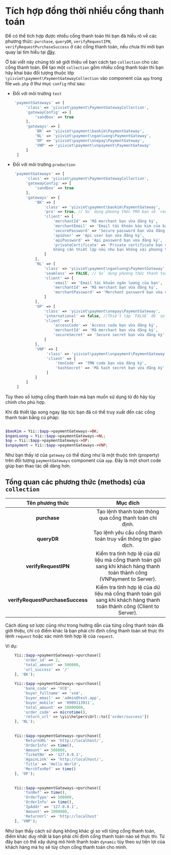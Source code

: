 # Tích hợp đồng thời nhiều cổng thanh toán

Để có thể tích hợp được nhiều cổng thanh toán thì bạn đã hiểu rõ về các phương thức: `purchase`, `queryDR`, `verifyRequestIPN`, `verifyRequestPurchaseSuccess`
ở các cổng thanh toán, nếu chưa thì mời bạn quay lại tìm hiểu tại [đây](README.md).

Ở bài viết này chúng tôi sẽ giới thiệu về bạn cách tạo `collection` cho các cổng thanh toán.
Để tạo một `collection` gồm nhiều cổng thanh toán thì bạn hãy khai báo đối tượng thuộc lớp
`\yiiviet\payment\PaymentGatewayCollection` vào component của `app` trong file `web.php` ở
thư mục `config` như sau:

* Đối với môi trường `test`

```php
    'paymentGateways' => [
         'class' => 'yiiviet\payment\PaymentGatewayCollection',
         'gatewayConfig' => [
             'sandbox' => true
         ],
         'gateways' => [
             'BK' => 'yiiviet\payment\baokim\PaymentGateway',
             'NL' => 'yiiviet\payment\nganluong\PaymentGateway',
             'OP' => 'yiiviet\payment\onepay\PaymentGateway',
             'VNP' => 'yiiviet\payment\vnpayment\PaymentGateway'
         ]
     ]
```

* Đối với môi trường `production`

```php
    'paymentGateways' => [
         'class' => 'yiiviet\payment\PaymentGatewayCollection',
         'gatewayConfig' => [
             'sandbox' => true
         ],
         'gateways' => [
             'BK' => [
                 'class' => 'yiiviet\payment\baokim\PaymentGateway',
                 'pro' => true, // Sử dụng phương thức PRO bạn sẽ `redirect` khách trực tiếp đến bank không thông qua Bảo Kim. Ngược lại `FALSE` thì thanh toán thông qua Bảo Kim.        
                 'client' => [
                     'merchantId' => 'Mã merchant bạn vừa đăng ký',
                     'merchantEmail' => 'Email tài khoản bảo kim của bạn',
                     'securePassword' => 'Secure password bạn vừa đăng ký',
                     'apiUser' => 'Api user bạn vừa đăng ký',
                     'apiPassword' => 'Api password bạn vừa đăng ký',
                     'privateCertificate' => 'Private certificate bạn vừa đăng ký, 
                     không cần thiết lập nếu như bạn không xài phương thức PRO',
                 ]
             ],
             'NL' => [
                 'class' => 'yiiviet\payment\nganluong\PaymentGateway',
                 'seamless' => FALSE, // Sử dụng phương thức thanh toán redirect về Ngân Lượng (FALSE) hoặc khách thanh toán trực tiếp trên trang của bạn không cần `redirect` (TRUE).
                 'client' => [
                     'email' => 'Email tài khoản ngân lượng của bạn',
                     'merchantId' => 'Mã merchant bạn vừa đăng ký',
                     'merchantPassword' => 'Merchant password bạn vừa đăng ký'
                 ]
             ],
             'OP' => [
                 'class' => 'yiiviet\payment\onepay\PaymentGateway',
                 'international' => false, //Thiết lập `FALSE` để sử dụng cổng nội địa và ngược lại là cổng quốc tế. Mặc định là `FALSE`.        
                 'client' => [
                     'accessCode' => 'Access code bạn vừa đăng ký',
                     'merchantId' => 'Mã merchant bạn vừa đăng ký',
                     'secureSecret' => 'Secure secret bạn vừa đăng ký'
                 ]
             ],
             'VNP' => [
                  'class' => 'yiiviet\payment\vnpayment\PaymentGateway',
                  'client' => [
                      'tmnCode' => 'TMN code bạn vừa đăng ký',
                      'hashSecret' => 'Mã hash secret bạn vừa đăng ký'
                  ]
             ]
         ]
     ]
```

Tùy theo số lượng cổng thanh toán mà bạn muốn sử dụng từ đó hãy tùy chỉnh cho phù hợp.

Khi đã thiết lập xong ngay lập tức bạn đã có thể truy xuất đến các cổng thanh toán
bằng cú pháp:
 
 ```php
 
 $baoKim = Yii::$app->paymentGateways->BK;
 $nganLuong = Yii::$app->paymentGateways->NL;
 $op = Yii::$app->paymentGateways->OP;
 $vnpayment = Yii::$app->paymentGateways->VNP;
 
 ```
 
 Như bạn thấy id của `gateway` có thể dùng như là một thuộc tính (property) trên đối
 tượng `paymentGateways` component của `app`. Đây là một short code giúp bạn thao
 tác dễ dàng hơn.

## Tổng quan các phương thức (methods) của `collection`

| Tên phương thức | Mục đích |
| :-----------:  | :----: |
| **purchase** | Tạo lệnh thanh toán thông qua cổng thanh toán chỉ định.|
| **queryDR** | Tạo lệnh yêu cầu cổng thanh toán truy vấn thông tin giao dịch. |
| **verifyRequestIPN** | Kiểm tra tính hợp lệ của dữ liệu mà cổng thanh toán gửi sang khi khách hàng thanh toán thành công (VNPayment to Server). |
| **verifyRequestPurchaseSuccess** | Kiểm tra tính hợp lệ của dữ liệu mà cổng thanh toán gửi sang khi khách hàng thanh toán thành công (Client to Server). |

Cách dùng sơ lược cũng như trong hướng dẫn của từng cổng thanh toán đã giới thiệu, chỉ có
điểm khác là bạn phải chỉ định cổng thanh toán sẽ thực thi lệnh `request` hoặc xác minh tính hợp lệ
của `request`.

Ví dụ:

```php
    Yii::$app->paymentGateways->purchase([
        'order_id' => 2, 
        'total_amount' => 500000, 
        'url_success' => '/'
    ], 'BK');
    
    Yii::$app->paymentGateways->purchase([
        'bank_code' => 'VCB',
        'buyer_fullname' => 'vxm',
        'buyer_email' => 'admin@test.app',
        'buyer_mobile' => '0909113911',
        'total_amount' => 10000000,
        'order_code' => microtime(),
        'return_url' => \yii\helpers\Url::to(['order/success'])
    ], 'NL');
    
    
    Yii::$app->paymentGateways->purchase([
        'ReturnURL' => 'http://localhost/',
        'OrderInfo' => time(),
        'Amount' => 500000,
        'TicketNo' => '127.0.0.1',
        'AgainLink' => 'http://localhost/',
        'Title' => 'Hello World',
        'MerchTxnRef' => time()
    ], 'OP');
    
    
    Yii::$app->paymentGateways->purchase([
        'TxnRef' => time(),
        'OrderType' => 100000,
        'OrderInfo' => time(),
        'IpAddr' => '127.0.0.1',
        'Amount' => 1000000,
        'ReturnUrl' => 'http://localhost'
    ], 'VNP');

```

Như bạn thấy cách sử dụng không khác gì so với từng cổng thanh toán, điểm khác duy nhất
là bạn phải chỉ định cổng thanh toán nào sẽ thực thi. Từ đây bạn có thể xây dựng 
mô hình thanh toán `dynamic` tùy theo sự tiện lợi của khách hàng mà họ sẽ tùy chọn
cổng thanh toán cho mình.
